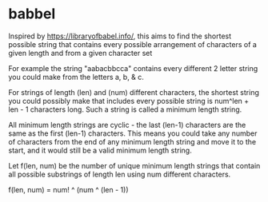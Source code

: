 # babbel
Inspired by https://libraryofbabel.info/, this aims to find the shortest 
possible string that contains every possible arrangement of characters of 
a given length and from a given character set

For example the string "aabacbbcca" contains every different 2 letter string
you could make from the letters a, b, & c.

For strings of length (len) and (num) different characters, the shortest string
you could possibly make that includes every possible string is num^len + len - 1
characters long. Such a string is called a minimum length string.

All minimum length strings are cyclic - the last (len-1) characters are the 
same as the first (len-1) characters. This means you could take any number of 
characters from the end of any minimum length string and move it to the start, 
and it would still be a valid minimum length string.

Let f(len, num) be the number of unique minimum length strings that contain
all possible substrings of length len using num different characters.

f(len, num) = num! ^ (num ^ (len - 1))
